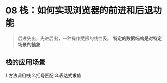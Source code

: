 # 08 栈：如何实现浏览器的前进和后退功能

> 后进先出，先进后出，一种操作受限的线性表。
> **特定的数据结构是对特定场景的抽象**

## 栈的应用场景
1.方法调用栈
2.括号匹配
3.表达式求值